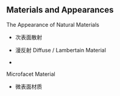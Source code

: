 ## Materials and Appearances

The Appearance of Natural Materials

- 次表面散射

- 漫反射 Diffuse / Lambertain Material

- 

Microfacet Material
- 微表面材质